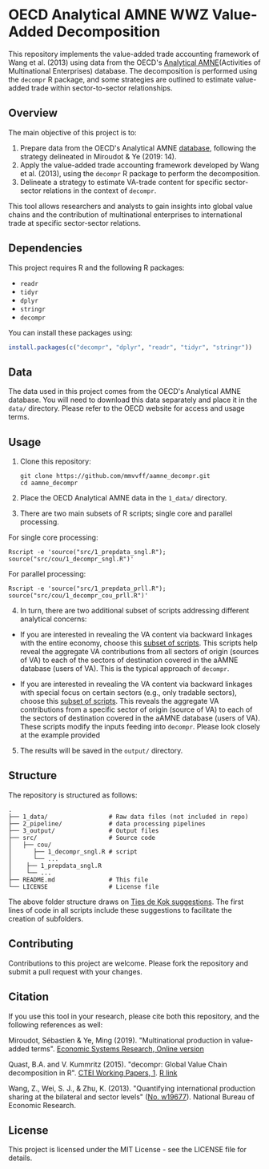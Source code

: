 # OECD Analytical AMNE WWZ Value-Added Decomposition

This repository implements the value-added trade accounting framework of Wang et al. (2013) using data from the OECD's [Analytical AMNE](https://doi.org/10.1787/d9de288d-en)(Activities of Multinational Enterprises) database. The decomposition is performed using the `decompr` R package, and some strategies are outlined to estimate value-added trade within sector-to-sector relationships.

## Overview

The main objective of this project is to:

1. Prepare data from the OECD's Analytical AMNE [database](https://www.oecd.org/en/data/datasets/multinational-enterprises-and-global-value-chains.html), following the strategy delineated in Miroudot & Ye (2019: 14).
2. Apply the value-added trade accounting framework developed by Wang et al. (2013), using the `decompr` R package to perform the decomposition.
3. Delineate a strategy to estimate VA-trade content for specific sector-sector relations in the context of `decompr`.

This tool allows researchers and analysts to gain insights into global value chains and the contribution of multinational enterprises to international trade at specific sector-sector relations.

## Dependencies

This project requires R and the following R packages:

- `readr`
- `tidyr`
- `dplyr`
- `stringr`
- `decompr`

You can install these packages using:

```R
install.packages(c("decompr", "dplyr", "readr", "tidyr", "stringr"))
```

## Data

The data used in this project comes from the OECD's Analytical AMNE database. You will need to download this data separately and place it in the `data/` directory. Please refer to the OECD website for access and usage terms.

## Usage

1. Clone this repository:
   ```
   git clone https://github.com/mmvvff/aamne_decompr.git
   cd aamne_decompr
   ```

2. Place the OECD Analytical AMNE data in the `1_data/` directory.

3. There are two main subsets of R scripts; single core and parallel processing.

For single core processing:
   ```
   Rscript -e 'source("src/1_prepdata_sngl.R"); source("src/cou/1_decompr_sngl.R")'
   ```
For parallel processing:
  ```
  Rscript -e 'source("src/1_prepdata_prll.R"); source("src/cou/1_decompr_cou_prll.R")'
  ```

4. In turn, there are two additional subset of scripts addressing different analytical concerns:

- If you are interested in revealing the VA content via backward linkages
with the entire economy, choose this [subset of scripts](https://github.com/mmvvff/aamne_decompr/tree/main/src/cou). This scripts help reveal
the aggregate VA contributions from all sectors of origin (sources of VA)
to each of the sectors of destination covered in the aAMNE database (users of VA).
This is the typical approach of `decompr`.

- If you are interested in revealing the VA content via backward linkages
with special focus on certain sectors (e.g., only tradable sectors),
choose this [subset of scripts](https://github.com/mmvvff/aamne_decompr/tree/main/src/cousec). This reveals the aggregate VA contributions
from a specific sector of origin (source of VA) to each of
the sectors of destination covered in the aAMNE database (users of VA).
These scripts modify the inputs feeding into `decompr`.
Please look closely at the example provided

5. The results will be saved in the `output/` directory.

## Structure

The repository is structured as follows:

```
.
├── 1_data/                 # Raw data files (not included in repo)
├── 2_pipeline/             # data processing pipelines
├── 3_output/               # Output files
├── src/                    # Source code
│   ├── cou/
│      ├── 1_decompr_sngl.R # script
│      └── ...    
│    ├── 1_prepdata_sngl.R
│    └── ...  
├── README.md               # This file
└── LICENSE                 # License file
```

The above folder structure draws on [Ties de Kok suggestions](https://towardsdatascience.com/how-to-keep-your-research-projects-organized-part-1-folder-structure-10bd56034d3a). The first lines of code in all scripts include these suggestions to facilitate the creation of subfolders.

## Contributing

Contributions to this project are welcome. Please fork the repository and submit a pull request with your changes.

## Citation

If you use this tool in your research, please cite both this repository, and the following references as well:

Miroudot, Sébastien & Ye, Ming (2019). "Multinational production in value-added terms". [Economic Systems Research, Online version](https://doi.org/10.1080/09535314.2019.1701997)

Quast, B.A. and V. Kummritz (2015). "decompr: Global Value Chain decomposition in R". [CTEI Working Papers, 1](https://repec.graduateinstitute.ch/pdfs/cteiwp/CTEI-2015-01.pdf). [R link](https://cran.r-project.org/web/packages/decompr/index.html)

Wang, Z., Wei, S. J., & Zhu, K. (2013). "Quantifying international production sharing at the bilateral and sector levels" ([No. w19677](https://www.nber.org/papers/w19677)). National Bureau of Economic Research.



## License

This project is licensed under the MIT License - see the LICENSE file for details.
